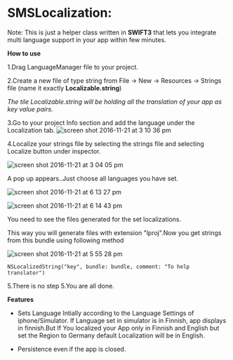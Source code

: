 # SMSLocalization: 

Note: This is just a helper class written in **SWIFT3** that lets you integrate multi language support in your app within few minutes.
 
**How to use**

1.Drag LanguageManager file to your project.

2.Create a new file of type string from File -> New -> Resources -> Strings file (name it exactly **Localizable.string**)

   *The tile Localizable.string will be holding all the translation of your app as key value pairs.*

3.Go to your project Info section and add the language under the Localization tab.
![screen shot 2016-11-21 at 3 10 36 pm](https://cloud.githubusercontent.com/assets/7752578/20482125/e85c7770-b012-11e6-817d-e077d41eba39.png)


4.Localize your strings file by selecting the strings file and selecting Localize button under inspector.

![screen shot 2016-11-21 at 3 04 05 pm](https://cloud.githubusercontent.com/assets/7752578/20482230/a58edc7a-b013-11e6-92ae-2d82e4a7f37f.png)

A pop up appears..Just choose all languages you have set.

![screen shot 2016-11-21 at 6 13 27 pm](https://cloud.githubusercontent.com/assets/7752578/20482721/4048cd1e-b016-11e6-98e5-307b5940dc72.png)



![screen shot 2016-11-21 at 6 14 43 pm](https://cloud.githubusercontent.com/assets/7752578/20482756/693937fe-b016-11e6-9119-bc593030005e.png)



You need to see the files generated for the set localizations.


This way you will generate files with extension "lproj".Now you get strings from this bundle using following method

![screen shot 2016-11-21 at 5 55 28 pm](https://cloud.githubusercontent.com/assets/7752578/20482250/c80912b6-b013-11e6-9da6-3e501a4dde9e.png)

`NSLocalizedString("key", bundle: bundle, comment: "To help translator")`


5.There is no step 5.You  are all done.

**Features**

- Sets Language Intially according to the Language Settings of iphone/Simulator.
    If Language set in simulator is in Finnish, app displays in finnish.But If You localized your App only in Finnish and     English but set the Region to Germany default Localization will be in English.
 
- Persistence even if the app is closed.
